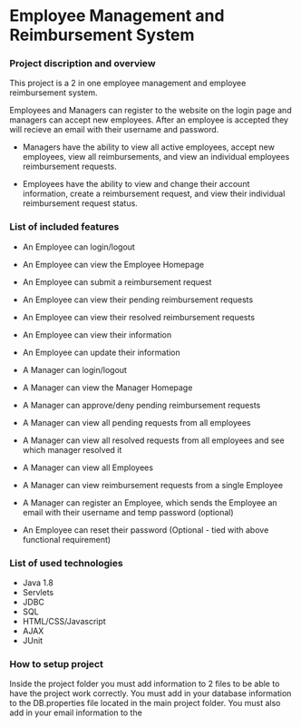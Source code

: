 # Employee Management and Reimbursement System

### Project discription and overview

This project is a 2 in one employee management and employee reimbursement system. 

Employees and Managers can register to the website on the login page and managers can accept new employees. 
After an employee is accepted they will recieve an email with their username and password.

- Managers have the ability to view all active employees, accept new employees, view all reimbursements, and view an individual employees reimbursement requests.

- Employees have the ability to view and change their account information, create a reimbursement request, and view their individual reimbursement request status.

### List of included features
- An Employee can login/logout
- An Employee can view the Employee Homepage
- An Employee can submit a reimbursement request
- An Employee can view their pending reimbursement requests
- An Employee can view their resolved reimbursement requests
- An Employee can view their information
- An Employee can update their information

- A Manager can login/logout
- A Manager can view the Manager Homepage
- A Manager can approve/deny pending reimbursement requests
- A Manager can view all pending requests from all employees
- A Manager can view all resolved requests from all employees and see which manager resolved it
- A Manager can view all Employees
- A Manager can view reimbursement requests from a single Employee
- A Manager can register an Employee, which sends the Employee an email with their username and temp password (optional)
- An Employee can reset their password (Optional - tied with above functional requirement)


### List of used technologies
- Java 1.8
- Servlets
- JDBC
- SQL
- HTML/CSS/Javascript
- AJAX
- JUnit

### How to setup project
Inside the project folder you must add information to 2 files to be able to have the project work correctly. You must add in your database information to the DB.properties file located in the main project folder. You must also add in your email information to the 
